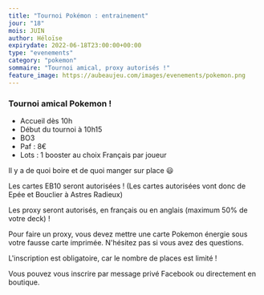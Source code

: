 ```yaml
---
title: "Tournoi Pokémon : entrainement"
jour: "18"
mois: JUIN
author: Héloïse
expirydate: 2022-06-18T23:00:00+00:00
type: "evenements"
category: "pokemon"
sommaire: "Tournoi amical, proxy autorisés !"
feature_image: https://aubeaujeu.com/images/evenements/pokemon.png
---
```

### Tournoi amical Pokemon !

* Accueil dès 10h
* Début du tournoi à 10h15
* BO3
* Paf : 8€
* Lots : 1 booster au choix Français par joueur

Il y a de quoi boire et de quoi manger sur place 😃

Les cartes EB10 seront autorisées ! (Les cartes autorisées vont donc de Epée et Bouclier à Astres Radieux)

Les proxy seront autorisés, en français ou en anglais (maximum 50% de votre deck) !

Pour faire un proxy, vous devez mettre une carte Pokemon énergie sous votre fausse carte imprimée. N'hésitez pas si vous avez des questions.

L'inscription est obligatoire, car le nombre de places est limité !

Vous pouvez vous inscrire par message privé Facebook ou directement en boutique.
